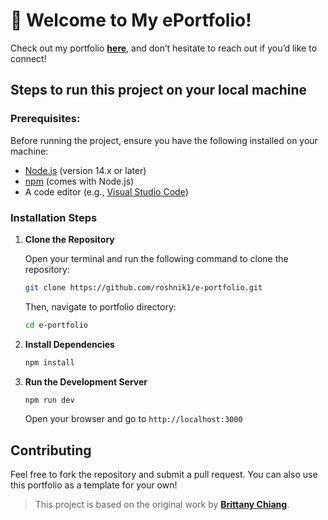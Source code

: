 # 🌟 Welcome to My ePortfolio!

Check out my portfolio [**here**](https://roshnik-portfolio.vercel.app/), and don’t hesitate to reach out if you’d like to connect!

## Steps to run this project on your local machine

### Prerequisites:
Before running the project, ensure you have the following installed on your machine:

- [Node.js](https://nodejs.org/) (version 14.x or later)
- [npm](https://www.npmjs.com/) (comes with Node.js)
- A code editor (e.g., [Visual Studio Code](https://code.visualstudio.com/))

### Installation Steps

1. **Clone the Repository**

   Open your terminal and run the following command to clone the repository:

   ```bash
   git clone https://github.com/roshnik1/e-portfolio.git
   ```
   Then, navigate to portfolio directory:
   ```bash
   cd e-portfolio
   ```
2. **Install Dependencies**
   ```bash
   npm install
   ```
3. **Run the Development Server**
   ```bash
   npm run dev
   ```
   Open your browser and go to ```http://localhost:3000```

## Contributing
Feel free to fork the repository and submit a pull request. You can also use this portfolio as a template for your own! 
>This project is based on the original work by [**Brittany Chiang**](https://brittanychiang.com/).
